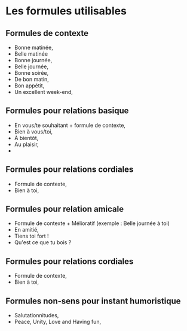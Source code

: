 # Les formules utilisables 

## Formules de contexte
- Bonne matinée, 
- Belle matinée
- Bonne journée, 
- Belle journée, 
- Bonne soirée, 
- De bon matin, 
- Bon appétit,
- Un excellent week-end,

## Formules pour relations basique 
- En vous/te souhaitant + formule de contexte, 
- Bien à vous/toi, 
- À bientôt,
- Au plaisir,
- 

## Formules pour relations cordiales
- Formule de contexte, 
- Bien à toi, 

## Formules pour relation amicale
- Formule de contexte + Mélioratif (exemple : Belle journée à toi) 
- En amitié, 
- Tiens toi fort !
- Qu'est ce que tu bois ?


## Formules pour relations cordiales
- Formule de contexte, 
- Bien à toi, 


## Formules non-sens pour instant humoristique
- Salutationnitudes, 
- Peace, Unity, Love and Having fun,
